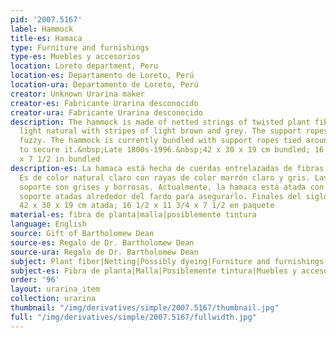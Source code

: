 ```yaml
---
pid: '2007.5167'
label: Hammock
title-es: Hamaca
type: Furniture and furnishings
type-es: Muebles y accesorios
location: Loreto department, Peru
location-es: Departamento de Loreto, Perú
location-ura: Departamento de Loreto, Perú
creator: Unknown Urarina maker
creator-es: Fabricante Urarina desconocido
creator-ura: Fabricante Urarina desconocido
description: The hammock is made of netted strings of twisted plant fibers. It is
  light natural with stripes of light brown and grey. The support ropes are grey and
  fuzzy. The hammock is currently bundled with support ropes tied around the bundle
  to secure it.&nbsp;Late 1800s-1996.&nbsp;42 x 30 x 19 cm bundled; 16 1/2 x 11 3/4
  x 7 1/2 in bundled
description-es: La hamaca está hecha de cuerdas entrelazadas de fibras vegetales retorcidas.
  Es de color natural claro con rayas de color marrón claro y gris. Las cuerdas de
  soporte son grises y borrosas. Actualmente, la hamaca está atada con cuerdas de
  soporte atadas alrededor del fardo para asegurarlo. Finales del siglo XIX-1996.
  42 x 30 x 19 cm atada; 16 1/2 x 11 3/4 x 7 1/2 en paquete
material-es: fibra de planta|malla|posiblemente tintura
language: English
source: Gift of Bartholomew Dean
source-es: Regalo de Dr. Bartholomew Dean
source-ura: Regalo de Dr. Bartholomew Dean
subject: Plant fiber|Netting|Possibly dyeing|Furniture and furnishings
subject-es: Fibra de planta|Malla|Posiblemente tintura|Muebles y accesorios
order: '96'
layout: urarina_item
collection: urarina
thumbnail: "/img/derivatives/simple/2007.5167/thumbnail.jpg"
full: "/img/derivatives/simple/2007.5167/fullwidth.jpg"
---
```

